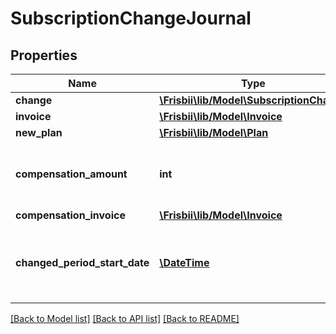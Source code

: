 # SubscriptionChangeJournal

## Properties
Name | Type | Description | Notes
------------ | ------------- | ------------- | -------------
**change** | [**\Frisbii\lib/Model\SubscriptionChange**](SubscriptionChange.md) |  | [optional] 
**invoice** | [**\Frisbii\lib/Model\Invoice**](Invoice.md) |  | [optional] 
**new_plan** | [**\Frisbii\lib/Model\Plan**](Plan.md) |  | [optional] 
**compensation_amount** | **int** | If compensation the compensation amount | [optional] 
**compensation_invoice** | [**\Frisbii\lib/Model\Invoice**](Invoice.md) |  | [optional] 
**changed_period_start_date** | [**\DateTime**](\DateTime.md) | If the change resulted in a new billing cycle this is the start date used | [optional] 

[[Back to Model list]](../../README.md#documentation-for-models) [[Back to API list]](../../README.md#documentation-for-api-endpoints) [[Back to README]](../../README.md)

